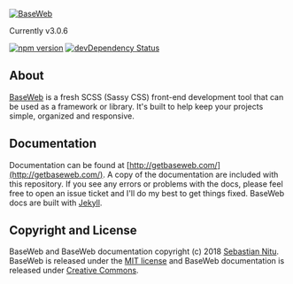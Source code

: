 [![BaseWeb](https://d3vv6lp55qjaqc.cloudfront.net/items/3N173I3s2s211E1q1e1N/baseweb-logo-readme.svg)](http://getbaseweb.com)

Currently v3.0.6

[![npm version](https://img.shields.io/npm/v/baseweb.svg)](https://www.npmjs.com/package/baseweb)
[![devDependency Status](https://img.shields.io/david/dev/sebnitu/baseweb.svg)](https://david-dm.org/sebnitu/baseweb?type=dev)

## About
[BaseWeb](http://getbaseweb.com/) is a fresh SCSS (Sassy CSS) front-end development tool that can be used as a framework or library. It's built to help keep your projects simple, organized and responsive.

## Documentation
Documentation can be found at [http://getbaseweb.com/](http://getbaseweb.com/). A copy of the documentation are included with this repository. If you see any errors or problems with the docs, please feel free to open an issue ticket and I'll do my best to get things fixed. BaseWeb docs are built with [Jekyll](https://jekyllrb.com/).

## Copyright and License

BaseWeb and BaseWeb documentation copyright (c) 2018 [Sebastian Nitu](http://sebnitu.com). BaseWeb is released under the [MIT license](https://github.com/sebnitu/BaseWeb/blob/master/LICENSE) and BaseWeb documentation is released under [Creative Commons](https://github.com/sebnitu/BaseWeb/blob/master/docs/LICENSE).

